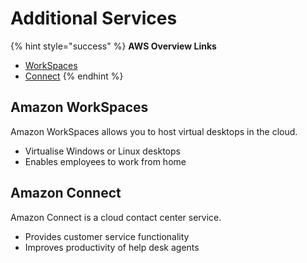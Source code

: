 # Additional Services

{% hint style="success" %}
**AWS Overview Links**

* [WorkSpaces](https://aws.amazon.com/workspaces/)
* [Connect](https://aws.amazon.com/connect/)
{% endhint %}

## Amazon WorkSpaces

Amazon WorkSpaces allows you to host virtual desktops in the cloud.

* Virtualise Windows or Linux desktops
* Enables employees to work from home

## Amazon Connect

Amazon Connect is a cloud contact center service.

* Provides customer service functionality
* Improves productivity of help desk agents

